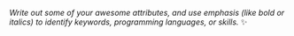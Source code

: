 *Write out some of your awesome attributes, and use emphasis (like bold or italics) to identify keywords, programming languages, or skills.*
:sparkles:
